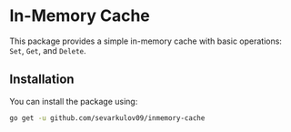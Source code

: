 # In-Memory Cache

This package provides a simple in-memory cache with basic operations: `Set`, `Get`, and `Delete`.

## Installation

You can install the package using:

```bash
go get -u github.com/sevarkulov09/inmemory-cache
```
